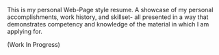This is my personal Web-Page style resume. A showcase of my personal accomplishments, work history, and skillset- all presented in a way that demonstrates competency and knowledge of the material in which I am applying for.

(Work In Progress)
